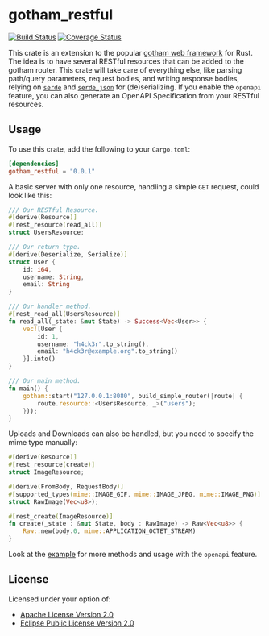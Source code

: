 # gotham_restful

[![Build Status](https://gitlab.com/msrd0/gotham-restful/badges/master/build.svg)](https://gitlab.com/msrd0/gotham-restful/commits/master)
[![Coverage Status](https://codecov.io/gl/msrd0/gotham-restful/branch/master/graph/badge.svg)](https://codecov.io/gl/msrd0/gotham-restful)

This crate is an extension to the popular [gotham web framework][gotham] for Rust. The idea is to
have several RESTful resources that can be added to the gotham router. This crate will take care
of everything else, like parsing path/query parameters, request bodies, and writing response
bodies, relying on [`serde`][serde] and [`serde_json`][serde_json] for (de)serializing. If you
enable the `openapi` feature, you can also generate an OpenAPI Specification from your RESTful
resources.

## Usage

To use this crate, add the following to your `Cargo.toml`:

```toml
[dependencies]
gotham_restful = "0.0.1"
```

A basic server with only one resource, handling a simple `GET` request, could look like this:

```rust
/// Our RESTful Resource.
#[derive(Resource)]
#[rest_resource(read_all)]
struct UsersResource;

/// Our return type.
#[derive(Deserialize, Serialize)]
struct User {
	id: i64,
	username: String,
	email: String
}

/// Our handler method.
#[rest_read_all(UsersResource)]
fn read_all(_state: &mut State) -> Success<Vec<User>> {
	vec![User {
		id: 1,
		username: "h4ck3r".to_string(),
		email: "h4ck3r@example.org".to_string()
	}].into()
}

/// Our main method.
fn main() {
	gotham::start("127.0.0.1:8080", build_simple_router(|route| {
		route.resource::<UsersResource, _>("users");
	}));
}
```

Uploads and Downloads can also be handled, but you need to specify the mime type manually:

```rust
#[derive(Resource)]
#[rest_resource(create)]
struct ImageResource;

#[derive(FromBody, RequestBody)]
#[supported_types(mime::IMAGE_GIF, mime::IMAGE_JPEG, mime::IMAGE_PNG)]
struct RawImage(Vec<u8>);

#[rest_create(ImageResource)]
fn create(_state : &mut State, body : RawImage) -> Raw<Vec<u8>> {
	Raw::new(body.0, mime::APPLICATION_OCTET_STREAM)
}
```

Look at the [example] for more methods and usage with the `openapi` feature.

## License

Licensed under your option of:
 - [Apache License Version 2.0](https://gitlab.com/msrd0/gotham-restful/blob/master/LICENSE-Apache)
 - [Eclipse Public License Version 2.0](https://gitlab.com/msrd0/gotham-restful/blob/master/LICENSE-EPL)


[example]: https://gitlab.com/msrd0/gotham-restful/tree/master/example
[gotham]: https://gotham.rs/
[serde]: https://github.com/serde-rs/serde#serde-----
[serde_json]: https://github.com/serde-rs/json#serde-json----
